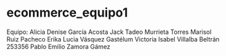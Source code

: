 # ecommerce_equipo1
Equipo: 
Alicia Denise García Acosta
Jack Tadeo Murrieta Torres
Marisol Ruiz Pacheco
Erika Lucia Vásquez Gastélum
Victoria Isabel Villalba Beltrán 253356
Pablo Emilio Zamora Gámez
